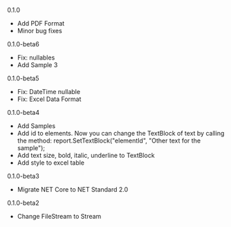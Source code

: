 0.1.0
 * Add PDF Format
 * Minor bug fixes

0.1.0-beta6
 * Fix: nullables
 * Add Sample 3
 
0.1.0-beta5
 * Fix: DateTime nullable
 * Fix: Excel Data Format

0.1.0-beta4
 * Add Samples
 * Add id to elements. Now you can change the TextBlock of text by calling the method:  report.SetTextBlock("elementId", "Other text for the sample"); 
 * Add text size, bold, italic, underline to TextBlock
 * Add style to excel table

0.1.0-beta3
 * Migrate NET Core to NET Standard 2.0
 
0.1.0-beta2
 * Change FileStream to Stream
